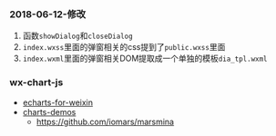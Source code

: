 ### 2018-06-12-修改
1. 函数`showDialog`和`closeDialog`
2. `index.wxss`里面的弹窗相关的css提到了`public.wxss`里面
3. `index.wxml`里面的弹窗相关DOM提取成一个单独的模板`dia_tpl.wxml`
### wx-chart-js
- [echarts-for-weixin](https://github.com/ecomfe/echarts-for-weixin)
- [charts-demos](https://blog.csdn.net/rolan1993/article/details/73277193)
    - https://github.com/iomars/marsmina